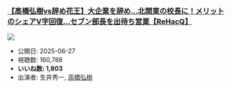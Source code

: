 ### [【高橋弘樹vs辞め花王】大企業を辞め...北関東の校長に！メリットのシェアV字回復...セブン部長を出待ち営業【ReHacQ】](https://www.youtube.com/watch?v=xDmYqCMz9ck)
[![](https://img.youtube.com/vi/xDmYqCMz9ck/hqdefault.jpg)](https://www.youtube.com/watch?v=xDmYqCMz9ck)
-   公開日: 2025-06-27
-   視聴数: 160,788
-   **いいね数: 1,803**
-   出演者: 生井秀一, [高橋弘樹](/rehacq_fan/people/高橋弘樹 "wikilink")

